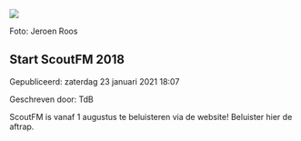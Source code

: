 




![](https://w.soundcloud.com/player/?url=https%3A//api.soundcloud.com/tracks/479526030&color=%23ff5500&auto_play=false&hide_related=false&show_comments=true&show_user=true&show_reposts=false&show_teaser=true&visual=true)


 Foto: Jeroen Roos
 

Start ScoutFM 2018
-------------------





 Gepubliceerd: zaterdag 23 januari 2021 18:07
   

 Geschreven door: TdB
   




 ScoutFM is vanaf 1 augustus te beluisteren via de website! Beluister hier de aftrap.
 



  






